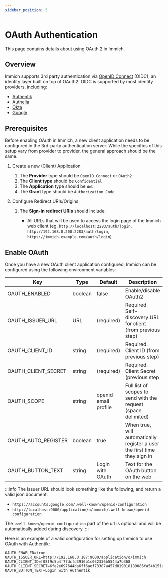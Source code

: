 ```yaml
---
sidebar_position: 5
---
```


# OAuth Authentication

This page contains details about using OAuth 2 in Immich.

## Overview

Immich supports 3rd party authentication via [OpenID Connect][oidc] (OIDC), an identity layer built on top of OAuth2. OIDC is supported by most identity providers, including:

- [Authentik](https://goauthentik.io/integrations/sources/oauth/#openid-connect)
- [Authelia](https://www.authelia.com/configuration/identity-providers/open-id-connect/)
- [Okta](https://www.okta.com/openid-connect/)
- [Google](https://developers.google.com/identity/openid-connect/openid-connect)

## Prerequisites

Before enabling OAuth in Immich, a new client application needs to be configured in the 3rd-party authentication server. While the specifics of this setup vary from provider to provider, the general approach should be the same.

1. Create a new (Client) Application

   1. The **Provider** type should be `OpenID Connect` or `OAuth2`
   2. The **Client type** should be `Confidential`
   3. The **Application** type should be `Web`
   4. The **Grant** type should be `Authorization Code`

2. Configure Redirect URIs/Origins

   1. The **Sign-in redirect URIs** should include:

      - All URLs that will be used to access the login page of the Immich web client (eg. `http://localhost:2283/auth/login`, `http://192.168.0.200:2283/auth/login`, `https://immich.example.com/auth/login`)

## Enable OAuth

Once you have a new OAuth client application configured, Immich can be configured using the following environment variables:

| Key                 | Type    | Default              | Description                                                               |
| ------------------- | ------- | -------------------- | ------------------------------------------------------------------------- |
| OAUTH_ENABLED       | boolean | false                | Enable/disable OAuth2                                                     |
| OAUTH_ISSUER_URL    | URL     | (required)           | Required. Self-discovery URL for client (from previous step)              |
| OAUTH_CLIENT_ID     | string  | (required)           | Required. Client ID (from previous step)                                  |
| OAUTH_CLIENT_SECRET | string  | (required)           | Required. Client Secret (previous step                                    |
| OAUTH_SCOPE         | string  | openid email profile | Full list of scopes to send with the request (space delimited)            |
| OAUTH_AUTO_REGISTER | boolean | true                 | When true, will automatically register a user the first time they sign in |
| OAUTH_BUTTON_TEXT   | string  | Login with OAuth     | Text for the OAuth button on the web                                      |

:::info
The Issuer URL should look something like the following, and return a valid json document.

- `https://accounts.google.com/.well-known/openid-configuration`
- `http://localhost:9000/application/o/immich/.well-known/openid-configuration`

The `.well-known/openid-configuration` part of the url is optional and will be automatically added during discovery.
:::

Here is an example of a valid configuration for setting up Immich to use OAuth with Authentik:

```
OAUTH_ENABLED=true
OAUTH_ISSUER_URL=http://192.168.0.187:9000/application/o/immich
OAUTH_CLIENT_ID=f08f9c5b4f77dcfd3916b1c032336b5544a7b368
OAUTH_CLIENT_SECRET=6fe2e697644da6ff6aef73387a457d819018189086fa54b151a6067fbb884e75f7e5c90be16d3c688cf902c6974817a85eab93007d76675041eaead8c39cf5a2
OAUTH_BUTTON_TEXT=Login with Authentik
```

[oidc]: https://openid.net/connect/
